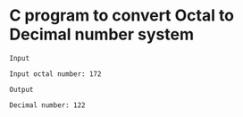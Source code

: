 # C program to convert Octal to Decimal number system
```
Input

Input octal number: 172

Output

Decimal number: 122
```
